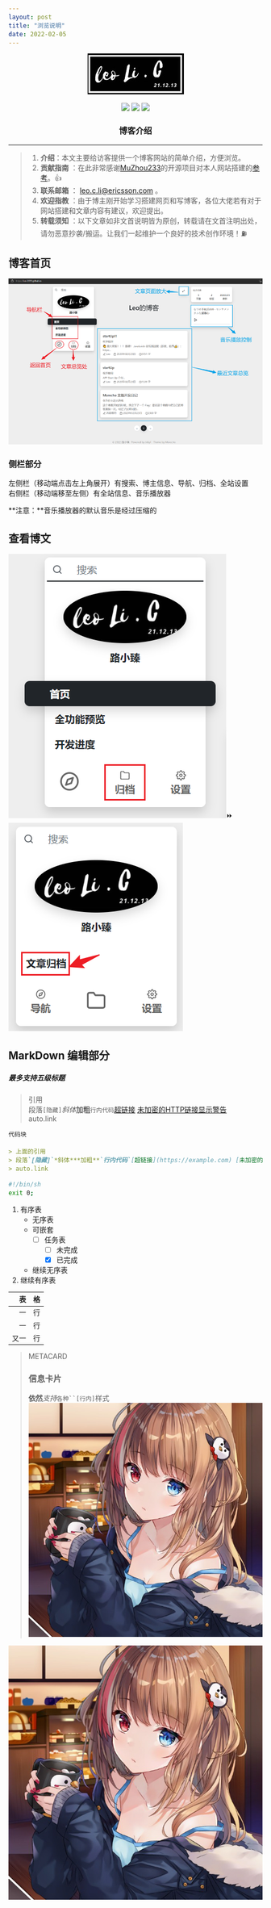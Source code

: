 ```yaml
---
layout: post
title: "浏览说明"
date: 2022-02-05
---
```


<p align="center">
<a href="https://github.com/Leo-2019" target="_blank">
	<img src="https://github.com/Leo-2019/Picture/blob/main/pictures/logo/square_mid.jpg?raw=true" width=""/>
</a>
</p>

<p align="center">
  <a href="https://github.com/Leo-2019"><img src="https://img.shields.io/badge/Author-Leo-blue.svg"></a>
  <a href="https://www.ericsson.com"><img src="https://img.shields.io/badge/company-Ericssion-brightgreen.svg"></a>
  <a href="https://internal.ericsson.com/org/31580708?unit=31580708"><img src="https://img.shields.io/badge/Unit-RPCN_SWD_APP4-red.svg"></a>
</p>

<h3 align="center">博客介绍</h3>

---

> 1. **介绍**：本文主要给访客提供一个博客网站的简单介绍，方便浏览。
> 2. **贡献指南** ：在此非常感谢[MuZhou233](https://github.com/MuZhou233)的开源项目对本人网站搭建的[参考](https://github.com/MuZhou233/Morecho-Jekyll)。👍
> 3. **联系邮箱** ： leo.c.li@ericsson.com 。
> 4. **欢迎指教** ：由于博主刚开始学习搭建网页和写博客，各位大佬若有对于网站搭建和文章内容有建议，欢迎提出。
> 5. **转载须知** ：以下文章如非文首说明皆为原创，转载请在文首注明出处，请勿恶意抄袭/搬运。让我们一起维护一个良好的技术创作环境！⛽️

## 博客首页

![firstPage](https://github.com/Leo-2019/Leo-2019.github.io/blob/master/_posts/pictures/BlogGuide/Picture1.png?raw=true)

### 侧栏部分

左侧栏（移动端点击左上角展开）有搜索、博主信息、导航、归档、全站设置  
右侧栏（移动端移至左侧）有全站信息、音乐播放器  

**注意：**音乐播放器的默认音乐是经过压缩的

## 查看博文

![docPage1](https://github.com/Leo-2019/Leo-2019.github.io/blob/master/_posts/pictures/BlogGuide/Picture2.png?raw=true)⏩![docPage2](https://github.com/Leo-2019/Leo-2019.github.io/blob/master/_posts/pictures/BlogGuide/Picture3.png?raw=true)




## MarkDown 编辑部分

##### 最多支持五级标题

> 引用  
> 段落`[隐藏]`*斜体***加粗**`行内代码`[超链接](./) [未加密的HTTP链接显示警告](http://example.com)  
> auto.link  

```markdown
代码块

> 上面的引用  
> 段落`[隐藏]`*斜体***加粗**`行内代码`[超链接](https://example.com) [未加密的HTTP链接显示警告](http://example.com)  
> auto.link  
```
```bash
#!/bin/sh
exit 0;
```

1. 有序表  
    - 无序表  
    - 可嵌套  
        - [ ] 任务表  
            - [ ] 未完成  
            - [x] 已完成  
    - 继续无序表
1. 继续有序表

表 | 格
---:|:---
一 | 行
一 | 行
又一 | 行

> METACARD
> ### 信息卡片
> **依然***支持*`各种``[行内]`样式
> ![图片描述不会显示](/asserts/img/avatar.jpg)

![图片描述](/asserts/img/avatar.jpg)
